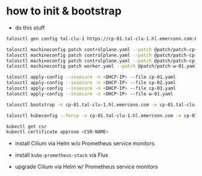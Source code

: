 # how to init & bootstrap

- do this stuff

```bash
talosctl gen config tal-clu-1 https://cp-01.tal-clu-1.hl.emerconn.com:6443 --config-patch @patch/patch-all.yaml

talosctl machineconfig patch controlplane.yaml --patch @patch/patch-cp-01.yaml -o cp-01.yaml
talosctl machineconfig patch controlplane.yaml --patch @patch/patch-cp-02.yaml -o cp-02.yaml
talosctl machineconfig patch controlplane.yaml --patch @patch/patch-cp-03.yaml -o cp-03.yaml
talosctl machineconfig patch worker.yaml --patch @patch/patch-w-01.yaml -o w-01.yaml

talosctl apply-config --insecure -n <DHCP-IP> --file cp-01.yaml
talosctl apply-config --insecure -n <DHCP-IP> --file cp-02.yaml
talosctl apply-config --insecure -n <DHCP-IP> --file cp-03.yaml
talosctl apply-config --insecure -n <DHCP-IP> --file w-01.yaml

talosctl bootstrap -n cp-01.tal-clu-1.hl.emerconn.com -e cp-01.tal-clu-1.hl.emerconn.com --talosconfig=./talosconfig

talosctl kubeconfig --force -n cp-01.tal-clu-1.hl.emerconn.com -e cp-01.tal-clu-1.hl.emerconn.com --talosconfig=./talosconfig

kubectl get csr
kubectl certificate approve <CSR-NAME>
```

- install Cilium via Helm w/o Prometheus service monitors

- install `kube-prometheus-stack` via Flux

- upgrade Cilium via Helm w/ Prometheus service monitors
